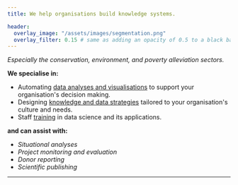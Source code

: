 ```yaml
---
title: We help organisations build knowledge systems.

header:
  overlay_image: "/assets/images/segmentation.png"
  overlay_filter: 0.15 # same as adding an opacity of 0.5 to a black background
---
```

 
*Especially the conservation, environment, and poverty alleviation sectors.*

**We specialise in:**

- Automating [data analyses and visualisations](analysis_visualisation.md) to support your organisation's decision making.
- Designing [knowledge and data strategies](knowledge.md) tailored to your organisation's culture and needs.
- Staff [training](training.md) in data science and its applications.

**and can assist with:**

- *Situational analyses*
- *Project monitoring and evaluation*
- *Donor reporting*
- *Scientific publishing*


----







